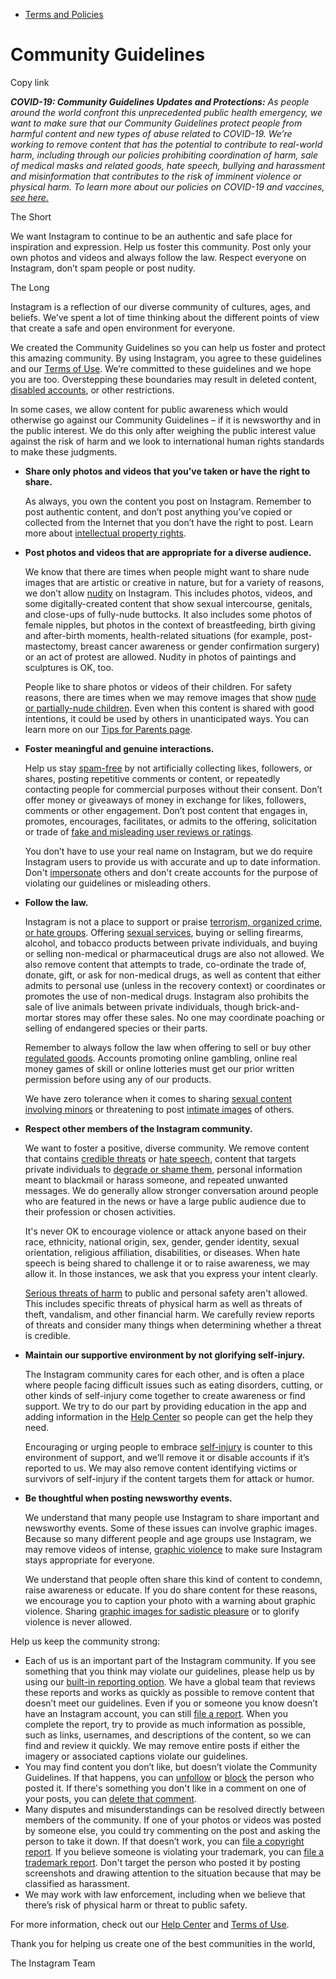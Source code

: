 *   [Terms and Policies](https://help.instagram.com/1417489251945243/?helpref=breadcrumb)

Community Guidelines
====================

Copy link

_**COVID-19: Community Guidelines Updates and Protections:** As people around the world confront this unprecedented public health emergency, we want to make sure that our Community Guidelines protect people from harmful content and new types of abuse related to COVID-19. We’re working to remove content that has the potential to contribute to real-world harm, including through our policies prohibiting coordination of harm, sale of medical masks and related goods, hate speech, bullying and harassment and misinformation that contributes to the risk of imminent violence or physical harm. To learn more about our policies on COVID-19 and vaccines, [see here.](https://help.instagram.com/697825587576762?helpref=faq_content)_

The Short

We want Instagram to continue to be an authentic and safe place for inspiration and expression. Help us foster this community. Post only your own photos and videos and always follow the law. Respect everyone on Instagram, don’t spam people or post nudity.

The Long

Instagram is a reflection of our diverse community of cultures, ages, and beliefs. We’ve spent a lot of time thinking about the different points of view that create a safe and open environment for everyone.

We created the Community Guidelines so you can help us foster and protect this amazing community. By using Instagram, you agree to these guidelines and our [Terms of Use](https://www.instagram.com/legal/terms). We’re committed to these guidelines and we hope you are too. Overstepping these boundaries may result in deleted content, [disabled accounts](https://help.instagram.com/366993040048856?helpref=faq_content), or other restrictions.

In some cases, we allow content for public awareness which would otherwise go against our Community Guidelines – if it is newsworthy and in the public interest. We do this only after weighing the public interest value against the risk of harm and we look to international human rights standards to make these judgments.

*   **Share only photos and videos that you’ve taken or have the right to share.**
    
    As always, you own the content you post on Instagram. Remember to post authentic content, and don’t post anything you’ve copied or collected from the Internet that you don’t have the right to post. Learn more about [intellectual property rights](https://help.instagram.com/126382350847838?helpref=faq_content).
    
*   **Post photos and videos that are appropriate for a diverse audience.**
    
    We know that there are times when people might want to share nude images that are artistic or creative in nature, but for a variety of reasons, we don’t allow [nudity](https://l.instagram.com/?u=https%3A%2F%2Fwww.facebook.com%2Fcommunitystandards%2Fadult_nudity_sexual_activity&e=AT0jfS-T8j9Zx1qFAXQY2_54b0uu38gDO1Ur_-XkcbkB6iqZQ1QD5p5AX0gZd-aV_YIwHI8k1p6B6kYsgHpz3E0YpGETsWN3Kwbi0l3tXmBX4f_vBt6_2mLYMA44OoWfvQmRliQKYWrHyfOWuW8uI4xhVDktG0xD0pJw7w) on Instagram. This includes photos, videos, and some digitally-created content that show sexual intercourse, genitals, and close-ups of fully-nude buttocks. It also includes some photos of female nipples, but photos in the context of breastfeeding, birth giving and after-birth moments, health-related situations (for example, post-mastectomy, breast cancer awareness or gender confirmation surgery) or an act of protest are allowed. Nudity in photos of paintings and sculptures is OK, too.
    
    People like to share photos or videos of their children. For safety reasons, there are times when we may remove images that show [nude or partially-nude children](https://l.instagram.com/?u=https%3A%2F%2Fwww.facebook.com%2Fcommunitystandards%2Fchild_nudity_sexual_exploitation&e=AT0jfS-T8j9Zx1qFAXQY2_54b0uu38gDO1Ur_-XkcbkB6iqZQ1QD5p5AX0gZd-aV_YIwHI8k1p6B6kYsgHpz3E0YpGETsWN3Kwbi0l3tXmBX4f_vBt6_2mLYMA44OoWfvQmRliQKYWrHyfOWuW8uI4xhVDktG0xD0pJw7w). Even when this content is shared with good intentions, it could be used by others in unanticipated ways. You can learn more on our [Tips for Parents page](https://help.instagram.com/154475974694511/?helpref=faq_content).
    
*   **Foster meaningful and genuine interactions.**
    
    Help us stay [spam-free](https://l.instagram.com/?u=https%3A%2F%2Fwww.facebook.com%2Fcommunitystandards%2Fspam&e=AT0jfS-T8j9Zx1qFAXQY2_54b0uu38gDO1Ur_-XkcbkB6iqZQ1QD5p5AX0gZd-aV_YIwHI8k1p6B6kYsgHpz3E0YpGETsWN3Kwbi0l3tXmBX4f_vBt6_2mLYMA44OoWfvQmRliQKYWrHyfOWuW8uI4xhVDktG0xD0pJw7w) by not artificially collecting likes, followers, or shares, posting repetitive comments or content, or repeatedly contacting people for commercial purposes without their consent. Don’t offer money or giveaways of money in exchange for likes, followers, comments or other engagement. Don’t post content that engages in, promotes, encourages, facilitates, or admits to the offering, solicitation or trade of [fake and misleading user reviews or ratings](https://l.instagram.com/?u=https%3A%2F%2Fwww.facebook.com%2Fcommunitystandards%2Ffraud_deception&e=AT0jfS-T8j9Zx1qFAXQY2_54b0uu38gDO1Ur_-XkcbkB6iqZQ1QD5p5AX0gZd-aV_YIwHI8k1p6B6kYsgHpz3E0YpGETsWN3Kwbi0l3tXmBX4f_vBt6_2mLYMA44OoWfvQmRliQKYWrHyfOWuW8uI4xhVDktG0xD0pJw7w).
    
    You don’t have to use your real name on Instagram, but we do require Instagram users to provide us with accurate and up to date information. Don't [impersonate](https://l.instagram.com/?u=https%3A%2F%2Fwww.facebook.com%2Fcommunitystandards%2Fmisrepresentation&e=AT0jfS-T8j9Zx1qFAXQY2_54b0uu38gDO1Ur_-XkcbkB6iqZQ1QD5p5AX0gZd-aV_YIwHI8k1p6B6kYsgHpz3E0YpGETsWN3Kwbi0l3tXmBX4f_vBt6_2mLYMA44OoWfvQmRliQKYWrHyfOWuW8uI4xhVDktG0xD0pJw7w) others and don't create accounts for the purpose of violating our guidelines or misleading others.
    
*   **Follow the law.**
    
    Instagram is not a place to support or praise [terrorism, organized crime, or hate groups](https://l.instagram.com/?u=https%3A%2F%2Fwww.facebook.com%2Fcommunitystandards%2Fdangerous_individuals_organizations&e=AT0jfS-T8j9Zx1qFAXQY2_54b0uu38gDO1Ur_-XkcbkB6iqZQ1QD5p5AX0gZd-aV_YIwHI8k1p6B6kYsgHpz3E0YpGETsWN3Kwbi0l3tXmBX4f_vBt6_2mLYMA44OoWfvQmRliQKYWrHyfOWuW8uI4xhVDktG0xD0pJw7w). Offering [sexual services](https://l.instagram.com/?u=https%3A%2F%2Fwww.facebook.com%2Fcommunitystandards%2Fsexual_solicitation&e=AT0jfS-T8j9Zx1qFAXQY2_54b0uu38gDO1Ur_-XkcbkB6iqZQ1QD5p5AX0gZd-aV_YIwHI8k1p6B6kYsgHpz3E0YpGETsWN3Kwbi0l3tXmBX4f_vBt6_2mLYMA44OoWfvQmRliQKYWrHyfOWuW8uI4xhVDktG0xD0pJw7w), buying or selling firearms, alcohol, and tobacco products between private individuals, and buying or selling non-medical or pharmaceutical drugs are also not allowed. We also remove content that attempts to trade, co-ordinate the trade of, donate, gift, or ask for non-medical drugs, as well as content that either admits to personal use (unless in the recovery context) or coordinates or promotes the use of non-medical drugs. Instagram also prohibits the sale of live animals between private individuals, though brick-and-mortar stores may offer these sales. No one may coordinate poaching or selling of endangered species or their parts.
    
    Remember to always follow the law when offering to sell or buy other [regulated goods](https://l.instagram.com/?u=https%3A%2F%2Fwww.facebook.com%2Fcommunitystandards%2Fregulated_goods&e=AT0jfS-T8j9Zx1qFAXQY2_54b0uu38gDO1Ur_-XkcbkB6iqZQ1QD5p5AX0gZd-aV_YIwHI8k1p6B6kYsgHpz3E0YpGETsWN3Kwbi0l3tXmBX4f_vBt6_2mLYMA44OoWfvQmRliQKYWrHyfOWuW8uI4xhVDktG0xD0pJw7w). Accounts promoting online gambling, online real money games of skill or online lotteries must get our prior written permission before using any of our products.
    
    We have zero tolerance when it comes to sharing [sexual content involving minors](https://l.instagram.com/?u=https%3A%2F%2Fwww.facebook.com%2Fcommunitystandards%2Fchild_nudity_sexual_exploitation&e=AT0jfS-T8j9Zx1qFAXQY2_54b0uu38gDO1Ur_-XkcbkB6iqZQ1QD5p5AX0gZd-aV_YIwHI8k1p6B6kYsgHpz3E0YpGETsWN3Kwbi0l3tXmBX4f_vBt6_2mLYMA44OoWfvQmRliQKYWrHyfOWuW8uI4xhVDktG0xD0pJw7w) or threatening to post [intimate images](https://l.instagram.com/?u=https%3A%2F%2Fwww.facebook.com%2Fcommunitystandards%2Fsexual_exploitation_adults&e=AT0jfS-T8j9Zx1qFAXQY2_54b0uu38gDO1Ur_-XkcbkB6iqZQ1QD5p5AX0gZd-aV_YIwHI8k1p6B6kYsgHpz3E0YpGETsWN3Kwbi0l3tXmBX4f_vBt6_2mLYMA44OoWfvQmRliQKYWrHyfOWuW8uI4xhVDktG0xD0pJw7w) of others.
    
*   **Respect other members of the Instagram community.**
    
    We want to foster a positive, diverse community. We remove content that contains [credible threats](https://l.instagram.com/?u=https%3A%2F%2Fwww.facebook.com%2Fcommunitystandards%2Fcredible_violence&e=AT0jfS-T8j9Zx1qFAXQY2_54b0uu38gDO1Ur_-XkcbkB6iqZQ1QD5p5AX0gZd-aV_YIwHI8k1p6B6kYsgHpz3E0YpGETsWN3Kwbi0l3tXmBX4f_vBt6_2mLYMA44OoWfvQmRliQKYWrHyfOWuW8uI4xhVDktG0xD0pJw7w) or [hate speech](https://l.instagram.com/?u=https%3A%2F%2Fwww.facebook.com%2Fcommunitystandards%2Fhate_speech&e=AT0jfS-T8j9Zx1qFAXQY2_54b0uu38gDO1Ur_-XkcbkB6iqZQ1QD5p5AX0gZd-aV_YIwHI8k1p6B6kYsgHpz3E0YpGETsWN3Kwbi0l3tXmBX4f_vBt6_2mLYMA44OoWfvQmRliQKYWrHyfOWuW8uI4xhVDktG0xD0pJw7w), content that targets private individuals to [degrade or shame them](https://l.instagram.com/?u=https%3A%2F%2Fwww.facebook.com%2Fcommunitystandards%2Fbullying&e=AT0jfS-T8j9Zx1qFAXQY2_54b0uu38gDO1Ur_-XkcbkB6iqZQ1QD5p5AX0gZd-aV_YIwHI8k1p6B6kYsgHpz3E0YpGETsWN3Kwbi0l3tXmBX4f_vBt6_2mLYMA44OoWfvQmRliQKYWrHyfOWuW8uI4xhVDktG0xD0pJw7w), personal information meant to blackmail or harass someone, and repeated unwanted messages. We do generally allow stronger conversation around people who are featured in the news or have a large public audience due to their profession or chosen activities.
    
    It's never OK to encourage violence or attack anyone based on their race, ethnicity, national origin, sex, gender, gender identity, sexual orientation, religious affiliation, disabilities, or diseases. When hate speech is being shared to challenge it or to raise awareness, we may allow it. In those instances, we ask that you express your intent clearly.
    
    [Serious threats of harm](https://l.instagram.com/?u=https%3A%2F%2Fwww.facebook.com%2Fcommunitystandards%2Fcredible_violence&e=AT0jfS-T8j9Zx1qFAXQY2_54b0uu38gDO1Ur_-XkcbkB6iqZQ1QD5p5AX0gZd-aV_YIwHI8k1p6B6kYsgHpz3E0YpGETsWN3Kwbi0l3tXmBX4f_vBt6_2mLYMA44OoWfvQmRliQKYWrHyfOWuW8uI4xhVDktG0xD0pJw7w) to public and personal safety aren't allowed. This includes specific threats of physical harm as well as threats of theft, vandalism, and other financial harm. We carefully review reports of threats and consider many things when determining whether a threat is credible.
    
*   **Maintain our supportive environment by not glorifying self-injury.**
    
    The Instagram community cares for each other, and is often a place where people facing difficult issues such as eating disorders, cutting, or other kinds of self-injury come together to create awareness or find support. We try to do our part by providing education in the app and adding information in the [Help Center](https://help.instagram.com/) so people can get the help they need.
    
    Encouraging or urging people to embrace [self-injury](https://l.instagram.com/?u=https%3A%2F%2Fwww.facebook.com%2Fcommunitystandards%2Fsuicide_self_injury_violence&e=AT0jfS-T8j9Zx1qFAXQY2_54b0uu38gDO1Ur_-XkcbkB6iqZQ1QD5p5AX0gZd-aV_YIwHI8k1p6B6kYsgHpz3E0YpGETsWN3Kwbi0l3tXmBX4f_vBt6_2mLYMA44OoWfvQmRliQKYWrHyfOWuW8uI4xhVDktG0xD0pJw7w) is counter to this environment of support, and we’ll remove it or disable accounts if it’s reported to us. We may also remove content identifying victims or survivors of self-injury if the content targets them for attack or humor.
    
*   **Be thoughtful when posting newsworthy events.**
    
    We understand that many people use Instagram to share important and newsworthy events. Some of these issues can involve graphic images. Because so many different people and age groups use Instagram, we may remove videos of intense, [graphic violence](https://l.instagram.com/?u=https%3A%2F%2Fwww.facebook.com%2Fcommunitystandards%2Fgraphic_violence&e=AT0jfS-T8j9Zx1qFAXQY2_54b0uu38gDO1Ur_-XkcbkB6iqZQ1QD5p5AX0gZd-aV_YIwHI8k1p6B6kYsgHpz3E0YpGETsWN3Kwbi0l3tXmBX4f_vBt6_2mLYMA44OoWfvQmRliQKYWrHyfOWuW8uI4xhVDktG0xD0pJw7w) to make sure Instagram stays appropriate for everyone.
    
    We understand that people often share this kind of content to condemn, raise awareness or educate. If you do share content for these reasons, we encourage you to caption your photo with a warning about graphic violence. Sharing [graphic images for sadistic pleasure](https://l.instagram.com/?u=https%3A%2F%2Fwww.facebook.com%2Fcommunitystandards%2Fcruel_insensitive&e=AT0jfS-T8j9Zx1qFAXQY2_54b0uu38gDO1Ur_-XkcbkB6iqZQ1QD5p5AX0gZd-aV_YIwHI8k1p6B6kYsgHpz3E0YpGETsWN3Kwbi0l3tXmBX4f_vBt6_2mLYMA44OoWfvQmRliQKYWrHyfOWuW8uI4xhVDktG0xD0pJw7w) or to glorify violence is never allowed.
    

Help us keep the community strong:

*   Each of us is an important part of the Instagram community. If you see something that you think may violate our guidelines, please help us by using our [built-in reporting option](https://help.instagram.com/165828726894770?helpref=faq_content). We have a global team that reviews these reports and works as quickly as possible to remove content that doesn’t meet our guidelines. Even if you or someone you know doesn’t have an Instagram account, you can still [file a report](https://help.instagram.com/contact/383679321740945). When you complete the report, try to provide as much information as possible, such as links, usernames, and descriptions of the content, so we can find and review it quickly. We may remove entire posts if either the imagery or associated captions violate our guidelines.
*   You may find content you don’t like, but doesn’t violate the Community Guidelines. If that happens, you can [unfollow](https://help.instagram.com/286340048138725?helpref=faq_content) or [block](https://help.instagram.com/426700567389543/?helpref=faq_content) the person who posted it. If there's something you don't like in a comment on one of your posts, you can [delete that comment](https://help.instagram.com/289098941190483?helpref=faq_content).
*   Many disputes and misunderstandings can be resolved directly between members of the community. If one of your photos or videos was posted by someone else, you could try commenting on the post and asking the person to take it down. If that doesn’t work, you can [file a copyright report](https://help.instagram.com/126382350847838?helpref=faq_content). If you believe someone is violating your trademark, you can [file a trademark report](https://help.instagram.com/222826637847963?helpref=faq_content). Don't target the person who posted it by posting screenshots and drawing attention to the situation because that may be classified as harassment.
*   We may work with law enforcement, including when we believe that there’s risk of physical harm or threat to public safety.

For more information, check out our [Help Center](https://help.instagram.com/) and [Terms of Use](https://l.instagram.com/?u=http%3A%2F%2Finstagram.com%2Flegal%2Fterms%2F%23&e=AT0jfS-T8j9Zx1qFAXQY2_54b0uu38gDO1Ur_-XkcbkB6iqZQ1QD5p5AX0gZd-aV_YIwHI8k1p6B6kYsgHpz3E0YpGETsWN3Kwbi0l3tXmBX4f_vBt6_2mLYMA44OoWfvQmRliQKYWrHyfOWuW8uI4xhVDktG0xD0pJw7w).

Thank you for helping us create one of the best communities in the world,

The Instagram Team